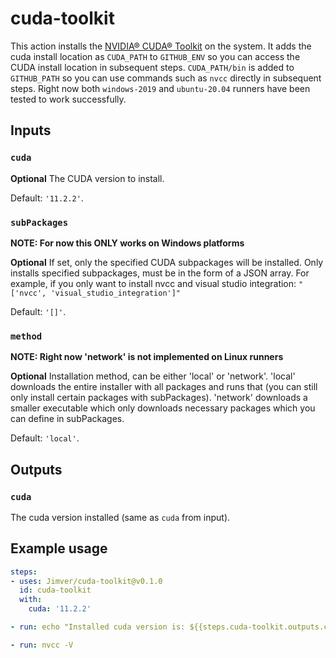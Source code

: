 # cuda-toolkit

This action installs the [NVIDIA® CUDA® Toolkit](https://developer.nvidia.com/cuda-toolkit) on the system. It adds the cuda install location as `CUDA_PATH` to `GITHUB_ENV` so you can access the CUDA install location in subsequent steps. `CUDA_PATH/bin` is added to `GITHUB_PATH` so you can use commands such as `nvcc` directly in subsequent steps. Right now both `windows-2019` and `ubuntu-20.04` runners have been tested to work successfully.

## Inputs

### `cuda`

**Optional** The CUDA version to install.

Default: `'11.2.2'`.

### `subPackages`

**NOTE: For now this ONLY works on Windows platforms**

**Optional**
If set, only the specified CUDA subpackages will be installed.
Only installs specified subpackages, must be in the form of a JSON array. For example, if you only want to install nvcc and visual studio integration: `"['nvcc', 'visual_studio_integration']"`

Default: `'[]'`.

### `method`

**NOTE: Right now 'network' is not implemented on Linux runners**

**Optional**
Installation method, can be either 'local' or 'network'. 'local' downloads the entire installer with all packages and runs that (you can still only install certain packages with subPackages). 'network' downloads a smaller executable which only downloads necessary packages which you can define in subPackages.

Default: `'local'`.

## Outputs

### `cuda`

The cuda version installed (same as `cuda` from input).

## Example usage

```yaml
steps:
- uses: Jimver/cuda-toolkit@v0.1.0
  id: cuda-toolkit
  with:
    cuda: '11.2.2'

- run: echo "Installed cuda version is: ${{steps.cuda-toolkit.outputs.cuda}}"

- run: nvcc -V
```
